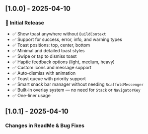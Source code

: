## [1.0.0] - 2025-04-10

### 🎉 Initial Release

- ✅ Show toast anywhere without `BuildContext`
- ✅ Support for success, error, info, and warning types
- ✅ Toast positions: top, center, bottom
- ✅ Minimal and detailed toast styles
- ✅ Swipe or tap to dismiss toast
- ✅ Haptic feedback options (light, medium, heavy)
- ✅ Custom icons and message support
- ✅ Auto-dismiss with animation
- ✅ Toast queue with priority support
- ✅ Smart snack bar manager without needing `ScaffoldMessenger`
- ✅ Built-in overlay system — no need for `Stack` or `NavigatorKey`
- ✅ One-liner usage

## [1.0.1] - 2025-04-10

### Changes in ReadMe & Bug Fixes